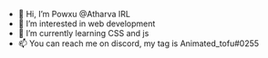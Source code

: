 - 👋 Hi, I’m Powxu @Atharva IRL
- 👀 I’m interested in web development
- 🌱 I’m currently learning CSS and js
- 📫 You can reach me on discord, my tag is Animated_tofu#0255

<!---
atharva-dominator/atharva-dominator is a ✨ special ✨ repository because its `README.md` (this file) appears on your GitHub profile.
You can click the Preview link to take a look at your changes.
--->

